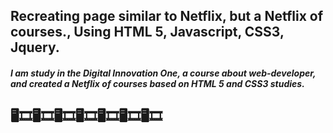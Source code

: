 ## Recreating page similar to Netflix, but a Netflix of courses., Using HTML 5, Javascript, CSS3, Jquery.

##### I am study in the Digital Innovation One, a course about web-developer, and created a Netflix of courses based on HTML 5 and CSS3 studies.

## :desktop_computer::film_strip::desktop_computer::film_strip::desktop_computer::film_strip::desktop_computer::film_strip::desktop_computer::film_strip::desktop_computer::film_strip::desktop_computer::film_strip:





